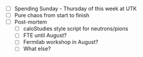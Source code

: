 - [ ] Spending Sunday - Thursday of this week at UTK
- [ ] Pure chaos from start to finish
- [ ] Post-mortem
  - [ ] caloStudies style script for neutrons/pions
  - [ ] FTE until August?
  - [ ] Fermilab workshop in August?
  - [ ] What else?
